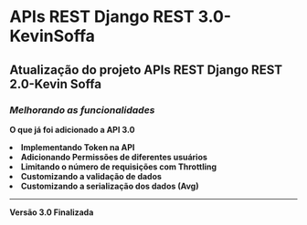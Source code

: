 <h1>APIs REST Django REST 3.0-KevinSoffa</h1>
<h2>Atualização do projeto APIs REST Django REST 2.0-Kevin Soffa</h2>
<body>
  <h3> <em> Melhorando as funcionalidades </em> </h3>
  <p> <strong> O que já foi adicionado a API 3.0 </<strong> </p>
  <li>Implementando Token na API</li>
  <li>Adicionando Permissões de diferentes usuários</li>
  <li>Limitando o número de requisições com Throttling</li>
  <li>Customizando a validação de dados</li>
  <li>Customizando a serialização dos dados (Avg)</li>
  <hr>
  <p>Versão 3.0 Finalizada</p>
</body>

